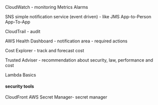 CloudWatch - monitoring
    Metrics
    Alarms

SNS simple notification service (event driven) - like JMS
    App-to-Person
    App-To-App

CloudTrail - audit

AWS Health Dashboard - notification area - required actions

Cost Explorer - track and forecast cost

Trusted Adviser - recommendation about security, law, performance and cost

Lambda Basics

#### security tools

CloudFront
AWS Secret Manager- secret manager